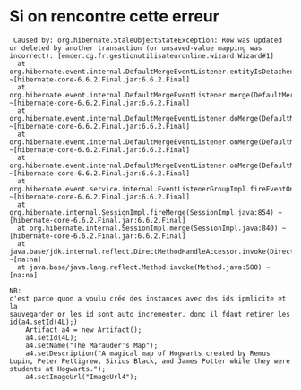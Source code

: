 # Si on rencontre cette erreur
     Caused by: org.hibernate.StaleObjectStateException: Row was updated or deleted by another transaction (or unsaved-value mapping was incorrect): [emcer.cg.fr.gestionutilisateuronline.wizard.Wizard#1]
      at org.hibernate.event.internal.DefaultMergeEventListener.entityIsDetached(DefaultMergeEventListener.java:426) ~[hibernate-core-6.6.2.Final.jar:6.6.2.Final]
      at org.hibernate.event.internal.DefaultMergeEventListener.merge(DefaultMergeEventListener.java:214) ~[hibernate-core-6.6.2.Final.jar:6.6.2.Final]
      at org.hibernate.event.internal.DefaultMergeEventListener.doMerge(DefaultMergeEventListener.java:152) ~[hibernate-core-6.6.2.Final.jar:6.6.2.Final]
      at org.hibernate.event.internal.DefaultMergeEventListener.onMerge(DefaultMergeEventListener.java:136) ~[hibernate-core-6.6.2.Final.jar:6.6.2.Final]
      at org.hibernate.event.internal.DefaultMergeEventListener.onMerge(DefaultMergeEventListener.java:89) ~[hibernate-core-6.6.2.Final.jar:6.6.2.Final]
      at org.hibernate.event.service.internal.EventListenerGroupImpl.fireEventOnEachListener(EventListenerGroupImpl.java:127) ~[hibernate-core-6.6.2.Final.jar:6.6.2.Final]
      at org.hibernate.internal.SessionImpl.fireMerge(SessionImpl.java:854) ~[hibernate-core-6.6.2.Final.jar:6.6.2.Final]
      at org.hibernate.internal.SessionImpl.merge(SessionImpl.java:840) ~[hibernate-core-6.6.2.Final.jar:6.6.2.Final]
      at java.base/jdk.internal.reflect.DirectMethodHandleAccessor.invoke(DirectMethodHandleAccessor.java:103) ~[na:na]
      at java.base/java.lang.reflect.Method.invoke(Method.java:580) ~[na:na]
    
    NB: 
    c'est parce quon a voulu crée des instances avec des ids ipmlicite et la 
    sauvegarder or les id sont auto incrementer. donc il fdaut retirer les id(a4.setId(4L);)
        Artifact a4 = new Artifact();
        a4.setId(4L);
        a4.setName("The Marauder's Map");
        a4.setDescription("A magical map of Hogwarts created by Remus Lupin, Peter Pettigrew, Sirius Black, and James Potter while they were students at Hogwarts.");
        a4.setImageUrl("ImageUrl4");
